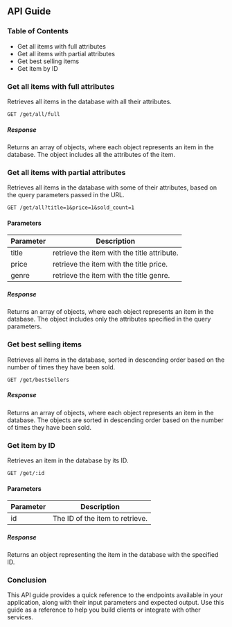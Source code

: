 ## API Guide


### Table of Contents

* Get all items with full attributes
* Get all items with partial attributes
* Get best selling items
* Get item by ID

### Get all items with full attributes

Retrieves all items in the database with all their attributes.

```
GET /get/all/full
```


##### Response

Returns an array of objects, where each object represents an item in the database. The object includes all the attributes of the item.


### Get all items with partial attributes

Retrieves all items in the database with some of their attributes, based on the query parameters passed in the URL.

```
GET /get/all?title=1&price=1&sold_count=1
```

#### Parameters

| Parameter | Description | 
|------|-----|
|title|retrieve the item with the title attribute.|
|price|retrieve the item with the title price.| 
|genre|retrieve the item with the title genre.|


##### Response

Returns an array of objects, where each object represents an item in the database. The object includes only the attributes specified in the query parameters.


### Get best selling items

Retrieves all items in the database, sorted in descending order based on the number of times they have been sold.


```
GET /get/bestSellers
```


##### Response

Returns an array of objects, where each object represents an item in the database. The objects are sorted in descending order based on the number of times they have been sold.


### Get item by ID

Retrieves an item in the database by its ID.


```
GET /get/:id
```

#### Parameters

| Parameter | Description | 
|------|-----|
|id|The ID of the item to retrieve.|

##### Response

Returns an object representing the item in the database with the specified ID.

### Conclusion

This API guide provides a quick reference to the endpoints available in your application, along with their input parameters and expected output. Use this guide as a reference to help you build clients or integrate with other services.

